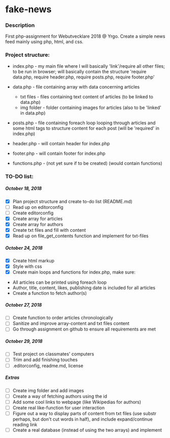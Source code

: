 # fake-news

### Description
First php-assignment for Webutvecklare 2018 @ Yrgo. Create a simple news feed mainly using php, html, and css.


<!-- TODO:

    Questions to be ckecked with supervisor:

        -naming conventions: should I call an item in an array name-name or nameName ? for consistency... (see 'pblsh-date' in $articles array)

        -authors array: Should I include the ID to be displayed on the webpage?
                        Is there a way of creating an ID and fetching the author name by checking for matching ID between the two arrays?

        -make sure my .editorconfig and readme-files are approved

        -check what needs type declarations (data within arrays?)

        -should I put the usort() function in functions.php?
        -should I declare types within my functions too? Look at functions.. like the compare function for instance.
        (add those blocks with @param before functions)
        -add descriptions in comments of what my code does

        -->


### Project structure:

- index.php - my main file where I will basically 'link'/require all other files; to be run in browser; will basically contain the structure 'require data.php, require header.php, require posts.php, require footer.php'

- data.php - file containing array with data concerning articles
  - txt files - files containing text content of articles (to be linked to data.php)
  - img folder - folder containing images for articles (also to be 'linked' in data.php)



- posts.php - file containing foreach loop looping through articles and some html tags to structure content for each post (will be 'required' in index.php)

- header.php - will contain header for index.php

- footer.php - will contain footer for index.php

- functions.php - (not yet sure if to be created) (would contain functions)


### TO-DO list:

##### October 18, 2018

- [x] Plan project structure and create to-do list (README.md)
- [ ] Read up on editorconfig
- [ ] Create editorconfig
- [x] Create array for articles
- [x] Create array for authors
- [x] Create txt files and fill with content
- [x] Read up on file_get_contents function and implement for txt-files

##### October 24, 2018

- [x] Create html markup
- [x] Style with css
- [x] Create main loops and functions for index.php, make sure:
- All articles can be printed using foreach loop
- Author, title, content, likes, publishing date is included for all articles
- Create a function to fetch author(s)

##### October 27, 2018

- [ ] Create function to order articles chronologically
- [ ] Sanitize and improve array-content and txt files content
- [ ] Go through assignment on github to ensure all requirements are met

##### October 29, 2018

- [ ] Test project on classmates' computers
- [ ] Trim and add finishing touches
- [ ] .editorconfig, readme.md, license

##### Extras

- [ ] Create img folder and add images
- [ ] Create a way of fetching authors using the id
- [ ] Add some cool links to webpage (like Wikipedias for authors)
- [ ] Create real like-function for user interaction
- [ ] Figure out a way to display parts of content from txt files (use substr perhaps, but don't cut words in half), and include expand/continue reading link
- [ ] Create a real database (instead of using the two arrays) and implement
